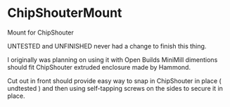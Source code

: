 # ChipShouterMount
Mount for ChipShouter

UNTESTED and UNFINISHED never had a change to finish this thing.

I originally was planning on using it with Open Builds MiniMill dimentions should fit ChipShouter extruded enclosure made by Hammond.

Cut out in front should provide easy way to snap in ChipShouter in place ( undtested ) and then using self-tapping screws on the sides to secure it in place.
